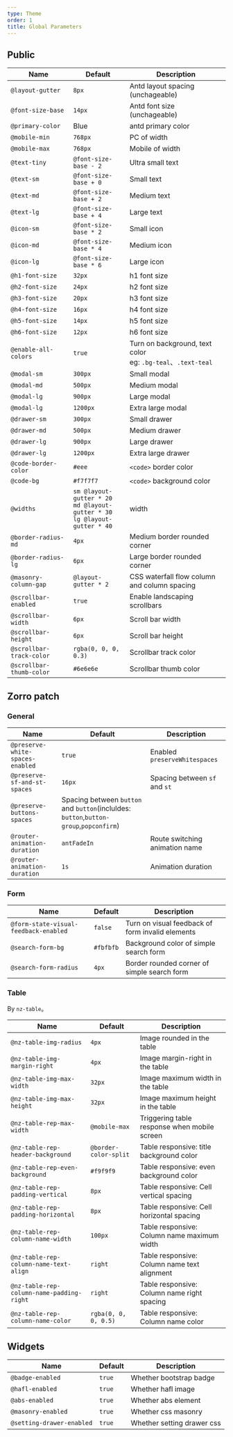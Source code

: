 ```yaml
---
type: Theme
order: 1
title: Global Parameters
---
```


## Public

| Name | Default | Description |
| --- | --- | --- |
| `@layout-gutter` | `8px` | Antd layout spacing (unchageable) |
| `@font-size-base` | `14px` | Antd font size (unchageable) |
| `@primary-color` | Blue | antd primary color |
| `@mobile-min` | `768px` | PC of width |
| `@mobile-max` | `768px` | Mobile of width |
| `@text-tiny` | `@font-size-base - 2` | Ultra small text |
| `@text-sm` | `@font-size-base + 0` | Small text |
| `@text-md` | `@font-size-base + 2` | Medium text |
| `@text-lg` | `@font-size-base + 4` | Large text |
| `@icon-sm` | `@font-size-base * 2` | Small icon |
| `@icon-md` | `@font-size-base * 4` | Medium icon |
| `@icon-lg` | `@font-size-base * 6` | Large icon |
| `@h1-font-size` | `32px` | h1 font size |
| `@h2-font-size` | `24px` | h2 font size |
| `@h3-font-size` | `20px` | h3 font size |
| `@h4-font-size` | `16px` | h4 font size |
| `@h5-font-size` | `14px` | h5 font size |
| `@h6-font-size` | `12px` | h6 font size |
| `@enable-all-colors` | `true` | Turn on background, text color<br>eg: `.bg-teal`、`.text-teal` |
| `@modal-sm` | `300px` | Small modal |
| `@modal-md` | `500px` | Medium modal |
| `@modal-lg` | `900px` | Large modal |
| `@modal-lg` | `1200px` | Extra large modal |
| `@drawer-sm` | `300px` | Small drawer |
| `@drawer-md` | `500px` | Medium drawer |
| `@drawer-lg` | `900px` | Large drawer |
| `@drawer-lg` | `1200px` | Extra large drawer |
| `@code-border-color` | `#eee` | `<code>` border color |
| `@code-bg` | `#f7f7f7` | `<code>` background color |
| `@widths`  | `sm @layout-gutter * 20` <br> `md @layout-gutter * 30`<br>`lg @layout-gutter * 40` | width |
| `@border-radius-md` | `4px` | Medium border rounded corner |
| `@border-radius-lg` | `6px` | Large border rounded corner |
| `@masonry-column-gap` | `@layout-gutter * 2` | CSS waterfall flow column and column spacing |
| `@scrollbar-enabled` | `true` | Enable landscaping scrollbars |
| `@scrollbar-width` | `6px` | Scroll bar width |
| `@scrollbar-height` | `6px` | Scroll bar height |
| `@scrollbar-track-color` | `rgba(0, 0, 0, 0.3)` | Scrollbar track color |
| `@scrollbar-thumb-color` | `#6e6e6e` | Scrollbar thumb color |

## Zorro patch

### General

| Name | Default | Description |
| --- | --- | --- |
| `@preserve-white-spaces-enabled` | `true` | Enabled `preserveWhitespaces` |
| `@preserve-sf-and-st-spaces` | `16px` | Spacing between `sf` and `st` |
| `@preserve-buttons-spaces` | Spacing between `button` and `button`(incluldes: `button`,`button-group`,`popconfirm`) |
| `@router-animation-duration` | `antFadeIn` | Route switching animation name |
| `@router-animation-duration` | `1s` | Animation duration |

### Form

| Name | Default | Description |
| --- | --- | --- |
| `@form-state-visual-feedback-enabled` | `false` | Turn on visual feedback of form invalid elements |
| `@search-form-bg` | `#fbfbfb` | Background color of simple search form |
| `@search-form-radius` | `4px` | Border rounded corner of simple search form |

### Table

By `nz-table`。

| Name | Default | Description |
| --- | --- | --- |
| `@nz-table-img-radius` | `4px` | Image rounded in the table |
| `@nz-table-img-margin-right` | `4px` | Image margin-right in the table |
| `@nz-table-img-max-width` | `32px` | Image maximum width in the table |
| `@nz-table-img-max-height` | `32px` | Image maximum height in the table |
| `@nz-table-rep-max-width` | `@mobile-max` | Triggering table response when mobile screen |
| `@nz-table-rep-header-background` | `@border-color-split` | Table responsive: title background color |
| `@nz-table-rep-even-background` | `#f9f9f9` | Table responsive: even background color |
| `@nz-table-rep-padding-vertical` | `8px` | Table responsive: Cell vertical spacing |
| `@nz-table-rep-padding-horizontal` | `8px` | Table responsive: Cell horizontal spacing |
| `@nz-table-rep-column-name-width` | `100px` | Table responsive: Column name maximum width |
| `@nz-table-rep-column-name-text-align` | `right` | Table responsive: Column name text alignment |
| `@nz-table-rep-column-name-padding-right` | `right` | Table responsive: Column name right spacing |
| `@nz-table-rep-column-name-color` | `rgba(0, 0, 0, 0.5)` | Table responsive: Column name color |

## Widgets

| Name | Default | Description |
| --- | --- | --- |
| `@badge-enabled` | `true` | Whether bootstrap badge |
| `@hafl-enabled` | `true` | Whether hafl image |
| `@abs-enabled` | `true` | Whether abs element|
| `@masonry-enabled` | `true` | Whether css masonry |
| `@setting-drawer-enabled` | `true` | Whether setting drawer css |
